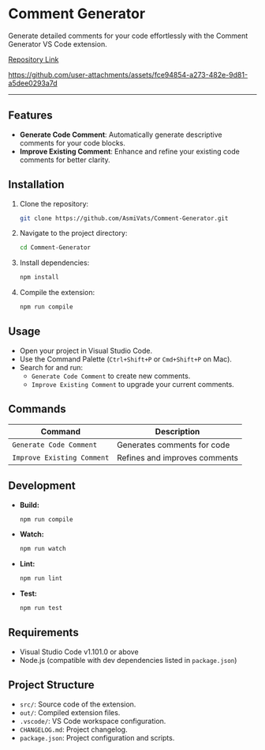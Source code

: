 # Comment Generator

Generate detailed comments for your code effortlessly with the Comment Generator VS Code extension.

[Repository Link](https://github.com/AsmiVats/Comment-Generator)



https://github.com/user-attachments/assets/fce94854-a273-482e-9d81-a5dee0293a7d


---

## Features

- **Generate Code Comment**: Automatically generate descriptive comments for your code blocks.
- **Improve Existing Comment**: Enhance and refine your existing code comments for better clarity.

## Installation

1. Clone the repository:
   ```bash
   git clone https://github.com/AsmiVats/Comment-Generator.git
   ```
2. Navigate to the project directory:
   ```bash
   cd Comment-Generator
   ```
3. Install dependencies:
   ```bash
   npm install
   ```
4. Compile the extension:
   ```bash
   npm run compile
   ```

## Usage

- Open your project in Visual Studio Code.
- Use the Command Palette (`Ctrl+Shift+P` or `Cmd+Shift+P` on Mac).
- Search for and run:
  - `Generate Code Comment` to create new comments.
  - `Improve Existing Comment` to upgrade your current comments.

## Commands

| Command                                   | Description                     |
|--------------------------------------------|---------------------------------|
| `Generate Code Comment`                    | Generates comments for code     |
| `Improve Existing Comment`                 | Refines and improves comments   |

## Development

- **Build:**  
  ```bash
  npm run compile
  ```
- **Watch:**  
  ```bash
  npm run watch
  ```
- **Lint:**  
  ```bash
  npm run lint
  ```
- **Test:**  
  ```bash
  npm run test
  ```

## Requirements

- Visual Studio Code v1.101.0 or above
- Node.js (compatible with dev dependencies listed in `package.json`)

## Project Structure

- `src/`: Source code of the extension.
- `out/`: Compiled extension files.
- `.vscode/`: VS Code workspace configuration.
- `CHANGELOG.md`: Project changelog.
- `package.json`: Project configuration and scripts.


